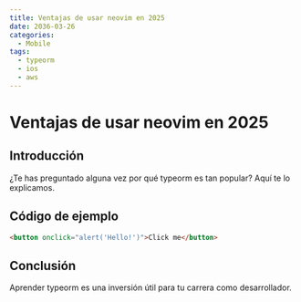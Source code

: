 ```yaml
---
title: Ventajas de usar neovim en 2025
date: 2036-03-26
categories:
  - Mobile
tags:
  - typeorm
  - ios
  - aws
---
```


# Ventajas de usar neovim en 2025

## Introducción

¿Te has preguntado alguna vez por qué typeorm es tan popular? Aquí te lo explicamos.

## Código de ejemplo

```html
<button onclick="alert('Hello!')">Click me</button>
```

## Conclusión

Aprender typeorm es una inversión útil para tu carrera como desarrollador.